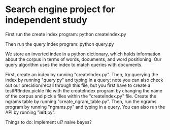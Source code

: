 # Search engine project for independent study
<!-- 
Authors: Tyler Schon, Nick Murray
Date: May, 2019
-->

First run the create index program:
python createIndex.py

Then run the query index program:
python query.py

We store an inverted index in a python dictionary, which holds information about the corpus in terms of words, documents, and word positioning.  Our query algorithm uses the index to match queries with documents.

First, create an index by running "createIndex.py". Then, try querying the index by running "query.py" and typing in a query; note you can also check out our precision/recall through this file, but you first have to create a testPRIndex.pickle file with the createIndex program by changing the name of the corpus and pickle files within the "createIndex.py" file.  Create the ngrams table by running "create_ngram_table.py".  Then, run the ngrams program by running "ngrams.py" and typing in a query.  You can also run the API by running "__init__.py".

Things to do:
implement ui?
naive bayes?

